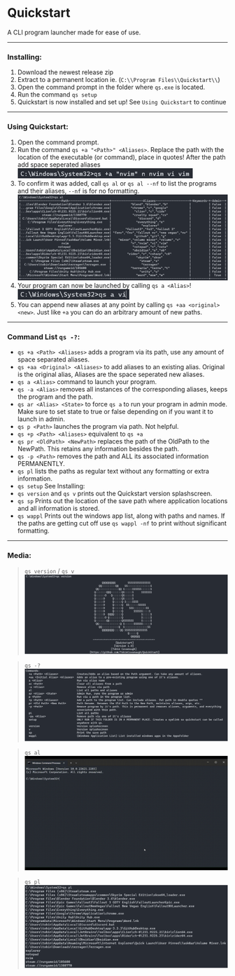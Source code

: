 # Quickstart
A CLI program launcher made for ease of use.

---

### Installing:
1. Download the newest release zip
2. Extract to a permanent location ie. (`C:\\Program Files\\Quickstart\\`)
3. Open the command prompt in the folder where `qs.exe` is located.
4. Run the command `qs setup`
5. Quickstart is now installed and set up! See `Using Quickstart` to continue

---

### Using Quickstart:
1. Open the command prompt.
2. Run the command `qs +a "<Path>" <Aliases>`. Replace the path with the location of the executable (or command), place in quotes! After the path add space seperated aliases <img src="GitPage/qs_+a.png" alt="+a" width="400"/>
3. To confirm it was added, call `qs al` or `qs al --nf` to list the programs and their aliases, `--nf` is for no formatting. 
<br/><img src="GitPage/qs_al.png" alt="qs al" width="655"/>
4. Your program can now be launched by calling `qs a <Alias>`! 
<br/><img src="GitPage/qs_a.png" alt="qs a vi" width="255"/>
5. You can append new aliases at any point by calling `qs +aa <original> <new>`. Just like `+a` you can do an arbitrary amount of new paths.

---

### Command List `qs -?`:
- `qs +a <Path> <Aliases>` adds a program via its path, use any amount of space separated aliases.
- `qs +aa <Original> <Aliases>` to add aliases to an existing alias. Original is the original alias, Aliases are the space seperated new aliases.
- `qs a <Alias>` command to launch your program.
- `qs -a <Alias>` removes all instances of the corresponding aliases, keeps the program and the path.
- `qs ar <Alias> <State>` to force `qs a` to run your program in admin mode. Make sure to set state to true or false depending on if you want it to launch in admin.
- `qs p <Path>` launches the program via path. Not helpful.
- `qs +p <Path> <Aliases>` equivalent to `qs +a`
- `qs pr <OldPath> <NewPath>` replaces the path of the OldPath to the NewPath. This retains any information besides the path.
- `qs -p <Path>` removes the path and ALL its associated information PERMANENTLY.
- `qs pl` lists the paths as regular text without any formatting or extra information.
- `qs setup` See Installing:
- `qs version` and `qs v` prints out the Quickstart version splashscreen. 
- `qs sp` Prints out the location of the save path where application locations and all information is stored.
- `qs wappl` Prints out the windows app list, along with paths and names. If the paths are getting cut off use `qs wappl -nf` to print without significant formatting.

---

### Media:
> `qs version` / `qs v`
![](GitPage/qs_version.png)

> `qs -?`
![](GitPage/qs.png)

> `qs al`
![](GitPage/qs_al.gif)

> `qs pl`
![](GitPage/qs_pl.png)
